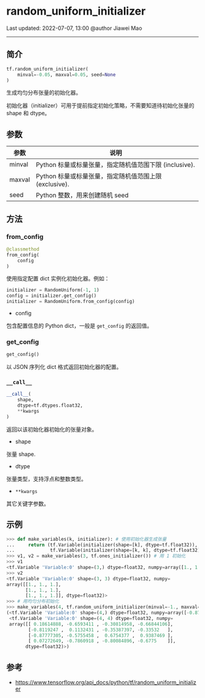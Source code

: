 # random_uniform_initializer

Last updated: 2022-07-07, 13:00
@author Jiawei Mao
****

## 简介

```python
tf.random_uniform_initializer(
    minval=-0.05, maxval=0.05, seed=None
)
```

生成均匀分布张量的初始化器。

初始化器（initializer）可用于提前指定初始化策略，不需要知道待初始化张量的 shape 和 dtype。

## 参数

|参数|说明|
|---|---|
|minval|Python 标量或标量张量，指定随机值范围下限 (inclusive).|
|maxval|Python 标量或标量张量，指定随机值范围上限 (exclusive).|
|seed|Python 整数，用来创建随机 seed|

## 方法

### from_config

```python
@classmethod
from_config(
    config
)
```

使用指定配置 dict 实例化初始化器。例如：

```python
initializer = RandomUniform(-1, 1)
config = initializer.get_config()
initializer = RandomUniform.from_config(config)
```

- config

包含配置信息的 Python dict，一般是 `get_config` 的返回值。

### get_config

```python
get_config()
```

以 JSON 序列化 dict 格式返回初始化器的配置。

### `__call__`

```python
__call__(
    shape,
    dtype=tf.dtypes.float32,
    **kwargs
)
```

返回以该初始化器初始化的张量对象。

- shape

张量 shape.

- dtype

张量类型，支持浮点和整数类型。

- `**kwargs`

其它关键字参数。

## 示例

```python
>>> def make_variables(k, initializer): # 使用初始化器生成张量
...     return (tf.Variable(initializer(shape=[k], dtype=tf.float32)),
...             tf.Variable(initializer(shape=[k, k], dtype=tf.float32)))
>>> v1, v2 = make_variables(3, tf.ones_initializer()) # 用 1 初始化
>>> v1
<tf.Variable 'Variable:0' shape=(3,) dtype=float32, numpy=array([1., 1., 1.], dtype=float32)>
>>> v2
<tf.Variable 'Variable:0' shape=(3, 3) dtype=float32, numpy=
array([[1., 1., 1.],
       [1., 1., 1.],
       [1., 1., 1.]], dtype=float32)>
>>> # 用均匀分布初始化
>>> make_variables(4, tf.random_uniform_initializer(minval=-1., maxval=1.)) 
(<tf.Variable 'Variable:0' shape=(4,) dtype=float32, numpy=array([-0.8790145 ,  0.3770554 , -0.6247859 ,  0.18160462], dtype=float32)>,
 <tf.Variable 'Variable:0' shape=(4, 4) dtype=float32, numpy=
 array([[ 0.18614888, -0.6593411 , -0.30814958, -0.66844106],
        [-0.8119247 ,  0.1132431 , -0.35387397, -0.33532   ],
        [-0.87777305, -0.5755458 ,  0.6754377 ,  0.9387469 ],
        [ 0.07272649, -0.7860918 , -0.80084896, -0.6775    ]],
       dtype=float32)>)
```

## 参考

- https://www.tensorflow.org/api_docs/python/tf/random_uniform_initializer
